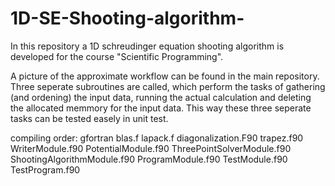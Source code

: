 # 1D-SE-Shooting-algorithm-
In this repository a 1D schreudinger equation shooting algorithm is developed for the course "Scientific Programming".

A picture of the approximate workflow can be found in the main repository. Three seperate subroutines are called, which perform the tasks of gathering (and ordening) the input data, running the actual calculation and deleting the allocated memmory for the input data. This way these three seperate tasks can be tested easely in unit test. 

compiling order:
gfortran blas.f lapack.f diagonalization.F90 trapez.f90 WriterModule.f90 PotentialModule.f90 ThreePointSolverModule.f90 ShootingAlgorithmModule.f90 ProgramModule.f90 TestModule.f90 TestProgram.f90 
